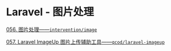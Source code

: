 # Laravel - 图片处理

[056. 图片处理——`intervention/image`](https://learnku.com/courses/laravel-package/picture-processing-interventionimage/2493)

[057. Laravel ImageUp 图片上传辅助工具——`qcod/laravel-imageup`](https://learnku.com/courses/laravel-package/laravel-imageup-image-upload-assistant-tool-qcodlaravel-imageup/2465)
